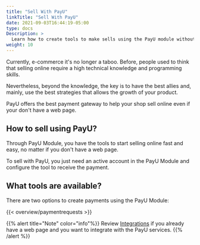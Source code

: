 ```yaml
---
title: "Sell With PayU"
linkTitle: "Sell With PayU"
date: 2021-09-03T16:44:19-05:00
type: docs
Description: >
  Learn how to create tools to make sells using the PayU module without having a Web page.
weight: 10
---
```

Currently, e-commerce it's no longer a taboo. Before, people used to think that selling online require a high technical knowledge and programming skills.

Nevertheless, beyond the knowledge, the key is to have the best allies and, mainly, use the best strategies that allows the growth of your product.

PayU offers the best payment gateway to help your shop sell online even if your don't have a web page.

## How to sell using PayU?
Through PayU Module, you have the tools to start selling online fast and easy, no matter if you don't have a web page. 

To sell with PayU, you just need an active account in the PayU Module and configure the tool to receive the payment.

## What tools are available?
There are two options to create payments using the PayU Module:

{{< overview/paymentrequests >}}

{{% alert title="Note" color="info"%}}
Review [Integrations](/docs/integrations.html) if you already have a web page and you want to integrate with the PayU services.
{{% /alert %}}


